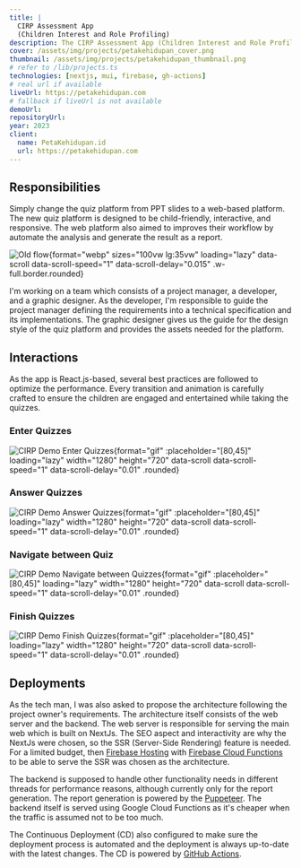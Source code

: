 ```yaml
---
title: |
  CIRP Assessment App
  (Children Interest and Role Profiling)
description: The CIRP Assessment App (Children Interest and Role Profiling) is designed to help children in elementary school get to know themselves better and receive recommendations for their life path. The app features a child-friendly interface and emphasizes interactivity as its main value.
cover: /assets/img/projects/petakehidupan_cover.png
thumbnail: /assets/img/projects/petakehidupan_thumbnail.png
# refer to /lib/projects.ts
technologies: [nextjs, mui, firebase, gh-actions]
# real url if available
liveUrl: https://petakehidupan.com
# fallback if liveUrl is not available
demoUrl: 
repositoryUrl:
year: 2023
client:
  name: PetaKehidupan.id
  url: https://petakehidupan.com
---
```


## Responsibilities

Simply change the quiz platform from PPT slides to a web-based platform. The new quiz platform is designed to be child-friendly, interactive, and responsive. The web platform also aimed to improves their workflow by automate the analysis and generate the result as a report.

![Old flow](/assets/img/projects/petakehidupan_quiz-old.jpg){format="webp" sizes="100vw lg:35vw" loading="lazy" data-scroll data-scroll-speed="1" data-scroll-delay="0.015" .w-full.border.rounded}

I'm working on a team which consists of a project manager, a developer, and a graphic designer. As the developer, I'm responsible to guide the project manager defining the requirements into a technical specification and its implementations. The graphic designer gives us the guide for the design style of the quiz platform and provides the assets needed for the platform.

## Interactions
As the app is React.js-based, several best practices are followed to optimize the performance. Every transition and animation is carefully crafted to ensure the children are engaged and entertained while taking the quizzes.

### Enter Quizzes
![CIRP Demo  Enter Quizzes](/assets/img/projects/petakehidupan-cirp_demo_enter-quizzes.gif){format="gif" :placeholder="[80,45]" loading="lazy" width="1280" height="720" data-scroll data-scroll-speed="1" data-scroll-delay="0.01" .rounded}

### Answer Quizzes
![CIRP Demo  Answer Quizzes](/assets/img/projects/petakehidupa-cirp_demo_select-answer.gif){format="gif" :placeholder="[80,45]" loading="lazy" width="1280" height="720" data-scroll data-scroll-speed="1" data-scroll-delay="0.01" .rounded}

### Navigate between Quiz
![CIRP Demo  Navigate between Quizzes](/assets/img/projects/petakehidupan-cirp_demo_navigate-quiz.gif){format="gif" :placeholder="[80,45]" loading="lazy" width="1280" height="720" data-scroll data-scroll-speed="1" data-scroll-delay="0.01" .rounded}

### Finish Quizzes
![CIRP Demo  Finish Quizzes](/assets/img/projects/petakehidupan-cirp_demo_finish-quizzes.gif){format="gif" :placeholder="[80,45]" loading="lazy" width="1280" height="720" data-scroll data-scroll-speed="1" data-scroll-delay="0.01" .rounded}

## Deployments
As the tech man, I was also asked to propose the architecture following the project owner's requirements. The architecture itself consists of the web server and the backend. The web server is responsible for serving the main web which is built on NextJs. The SEO aspect and interactivity are why the NextJs were chosen, so the SSR (Server-Side Rendering) feature is needed. For a limited budget, then [Firebase Hosting](https://firebase.google.com/docs/hosting) with [Firebase Cloud Functions](https://firebase.google.com/docs/functions) to be able to serve the SSR  was chosen as the architecture.

The backend is supposed to handle other functionality needs in different threads for performance reasons, although currently only for the report generation. The report generation is powered by the [Puppeteer](https://pptr.dev/). The backend itself is served using Google Cloud Functions as it's cheaper when the traffic is assumed not to be too much.

The Continuous Deployment (CD) also configured to make sure the deployment process is automated and the deployment is always up-to-date with the latest changes. The CD is powered by [GitHub Actions](https://github.com/features/actions).
